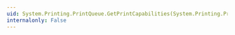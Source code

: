 ```yaml
---
uid: System.Printing.PrintQueue.GetPrintCapabilities(System.Printing.PrintTicket)
internalonly: False
---
```

